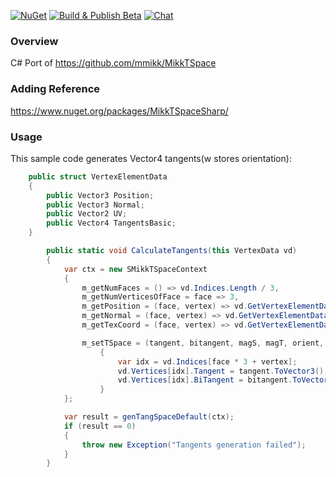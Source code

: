 [![NuGet](https://img.shields.io/nuget/v/MikkTSpaceSharp.svg)](https://www.nuget.org/packages/MikkTSpaceSharp/)
[![Build & Publish Beta](https://github.com/rds1983/MikkTSpaceSharp/actions/workflows/build-and-publish-beta.yml/badge.svg)](https://github.com/rds1983/MikkTSpaceSharp/actions/workflows/build-and-publish-beta.yml)
[![Chat](https://img.shields.io/discord/628186029488340992.svg)](https://discord.gg/ZeHxhCY)

### Overview
C# Port of https://github.com/mmikk/MikkTSpace

### Adding Reference
https://www.nuget.org/packages/MikkTSpaceSharp/

### Usage
This sample code generates Vector4 tangents(w stores orientation):
```c#
	public struct VertexElementData
	{
		public Vector3 Position;
		public Vector3 Normal;
		public Vector2 UV;
		public Vector4 TangentsBasic;
	}

		public static void CalculateTangents(this VertexData vd)
		{
			var ctx = new SMikkTSpaceContext
			{
				m_getNumFaces = () => vd.Indices.Length / 3,
				m_getNumVerticesOfFace = face => 3,
				m_getPosition = (face, vertex) => vd.GetVertexElementData(face, vertex).Position.ToSVec3(),
				m_getNormal = (face, vertex) => vd.GetVertexElementData(face, vertex).Normal.ToSVec3(),
				m_getTexCoord = (face, vertex) => vd.GetVertexElementData(face, vertex).UV.ToSVec2(),

				m_setTSpace = (tangent, bitangent, magS, magT, orient, face, vertex) =>
					{
						var idx = vd.Indices[face * 3 + vertex];
						vd.Vertices[idx].Tangent = tangent.ToVector3();
						vd.Vertices[idx].BiTangent = bitangent.ToVector3();
					}
			};

			var result = genTangSpaceDefault(ctx);
			if (result == 0)
			{
				throw new Exception("Tangents generation failed");
			}
		}
```
